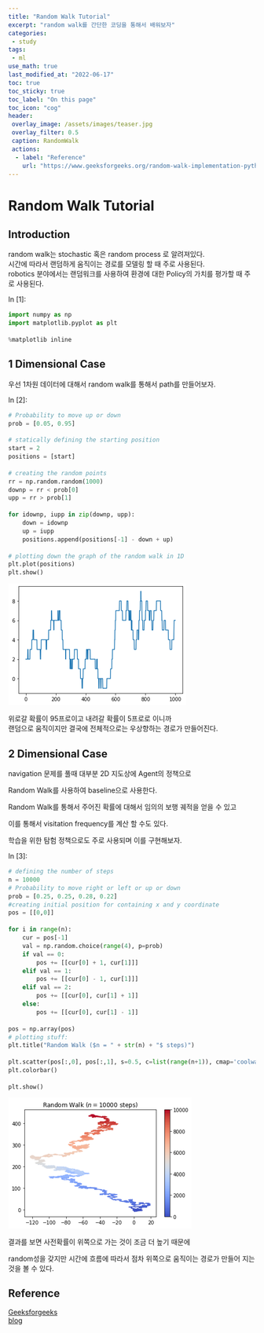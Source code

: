 ```yaml
---
title: "Random Walk Tutorial"
excerpt: "random walk를 간단한 코딩을 통해서 배워보자"
categories:
 - study
tags:
 - ml
use_math: true
last_modified_at: "2022-06-17"
toc: true
toc_sticky: true
toc_label: "On this page"
toc_icon: "cog"
header:
 overlay_image: /assets/images/teaser.jpg
 overlay_filter: 0.5
 caption: RandomWalk
 actions:
  - label: "Reference"
    url: "https://www.geeksforgeeks.org/random-walk-implementation-python/"
---
```


# Random Walk Tutorial

## Introduction

random walk는 stochastic 혹은 random process 로 알려져있다.    
시간에 따라서 랜덤하게 움직이는 경로를 모델링 할 때 주로 사용된다.  
robotics 분야에서는 랜덤워크를 사용하여 환경에 대한 Policy의 가치를 평가할 때 주로 사용된다.  

<div class="prompt input_prompt">
In&nbsp;[1]:
</div>

<div class="input_area" markdown="1">

```python
import numpy as np
import matplotlib.pyplot as plt

%matplotlib inline
```

</div>

## 1 Dimensional Case

우선 1차원 데이터에 대해서 random walk를 통해서 path를 만들어보자.

<div class="prompt input_prompt">
In&nbsp;[2]:
</div>

<div class="input_area" markdown="1">

```python
# Probability to move up or down
prob = [0.05, 0.95] 
 
# statically defining the starting position
start = 2 
positions = [start]
 
# creating the random points
rr = np.random.random(1000)
downp = rr < prob[0]
upp = rr > prob[1]

for idownp, iupp in zip(downp, upp):
    down = idownp
    up = iupp
    positions.append(positions[-1] - down + up)

# plotting down the graph of the random walk in 1D
plt.plot(positions)
plt.show()
```

</div>


![png](/assets/images/randomwalk_files/randomwalk_3_0.png)


위로갈 확률이 95프로이고 내려갈 확률이 5프로로 이니까   
랜덤으로 움직이지만 결국에 전체적으로는 우상향하는 경로가 만들어진다.

## 2 Dimensional Case

navigation 문제를 풀때 대부분 2D 지도상에 Agent의 정책으로 

Random Walk를 사용하여 baseline으로 사용한다.

Random Walk를 통해서 주어진 확률에 대해서 임의의 보행 궤적을 얻을 수 있고

이를 통해서 visitation frequency를 계산 할 수도 있다.

학습을 위한 탐험 정책으로도 주로 사용되며 이를 구현해보자.

<div class="prompt input_prompt">
In&nbsp;[3]:
</div>

<div class="input_area" markdown="1">

```python
# defining the number of steps
n = 10000
# Probability to move right or left or up or down
prob = [0.25, 0.25, 0.28, 0.22] 
#creating initial position for containing x and y coordinate
pos = [[0,0]]

for i in range(n):    
    cur = pos[-1]
    val = np.random.choice(range(4), p=prob)
    if val == 0:
        pos += [[cur[0] + 1, cur[1]]]
    elif val == 1:
        pos += [[cur[0] - 1, cur[1]]]
    elif val == 2:
        pos += [[cur[0], cur[1] + 1]]
    else:
        pos += [[cur[0], cur[1] - 1]]
        
pos = np.array(pos)
# plotting stuff:
plt.title("Random Walk ($n = " + str(n) + "$ steps)")

plt.scatter(pos[:,0], pos[:,1], s=0.5, c=list(range(n+1)), cmap='coolwarm')
plt.colorbar()

plt.show()
```

</div>


![png](/assets/images/randomwalk_files/randomwalk_6_0.png)


결과를 보면 사전확률이 위쪽으로 가는 것이 조금 더 높기 때문에

random성을 갖지만 시간에 흐름에 따라서 점차 위쪽으로 움직이는 경로가 만들어 지는 것을 볼 수 있다.

## Reference

[Geeksforgeeks](https://www.geeksforgeeks.org/random-walk-implementation-python/)  
[blog](https://frhyme.github.io/python/randomwalk/)

